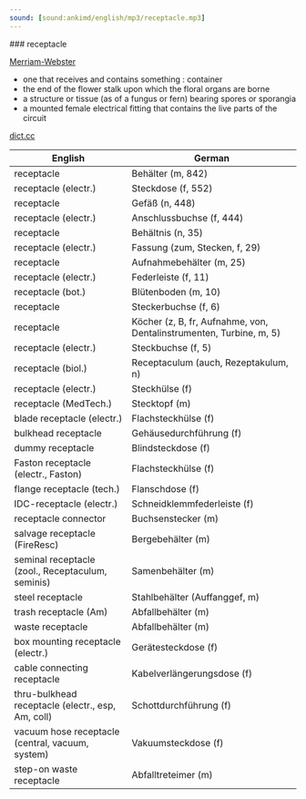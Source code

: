 ```yaml
---
sound: [sound:ankimd/english/mp3/receptacle.mp3]
---
```


\### receptacle

[Merriam-Webster](https://www.merriam-webster.com/dictionary/receptacle)

- one that receives and contains something : container
- the end of the flower stalk upon which the floral organs are borne
- a structure or tissue (as of a fungus or fern) bearing spores or sporangia
- a mounted female electrical fitting that contains the live parts of the circuit

[dict.cc](https://www.dict.cc/receptacle)

| English        | German       |
| -------------- | ------------ |
| receptacle | Behälter (m, 842) |
| receptacle (electr.) | Steckdose (f, 552) |
| receptacle | Gefäß (n, 448) |
| receptacle (electr.) | Anschlussbuchse (f, 444) |
| receptacle | Behältnis (n, 35) |
| receptacle (electr.) | Fassung (zum, Stecken, f, 29) |
| receptacle | Aufnahmebehälter (m, 25) |
| receptacle (electr.) | Federleiste (f, 11) |
| receptacle (bot.) | Blütenboden (m, 10) |
| receptacle | Steckerbuchse (f, 6) |
| receptacle | Köcher (z, B, fr, Aufnahme, von, Dentalinstrumenten, Turbine, m, 5) |
| receptacle (electr.) | Steckbuchse (f, 5) |
| receptacle (biol.) | Receptaculum (auch, Rezeptakulum, n) |
| receptacle (electr.) | Steckhülse (f) |
| receptacle (MedTech.) | Stecktopf (m) |
| blade receptacle (electr.) | Flachsteckhülse (f) |
| bulkhead receptacle | Gehäusedurchführung (f) |
| dummy receptacle | Blindsteckdose (f) |
| Faston receptacle (electr., Faston) | Flachsteckhülse (f) |
| flange receptacle (tech.) | Flanschdose (f) |
| IDC-receptacle (electr.) | Schneidklemmfederleiste (f) |
| receptacle connector | Buchsenstecker (m) |
| salvage receptacle (FireResc) | Bergebehälter (m) |
| seminal receptacle <SR> (zool., Receptaculum, seminis) | Samenbehälter (m) |
| steel receptacle | Stahlbehälter (Auffanggef, m) |
| trash receptacle (Am) | Abfallbehälter (m) |
| waste receptacle | Abfallbehälter (m) |
| box mounting receptacle (electr.) | Gerätesteckdose (f) |
| cable connecting receptacle | Kabelverlängerungsdose (f) |
| thru-bulkhead receptacle (electr., esp, Am, coll) | Schottdurchführung (f) |
| vacuum hose receptacle (central, vacuum, system) | Vakuumsteckdose (f) |
| step-on waste receptacle | Abfalltreteimer (m) |
